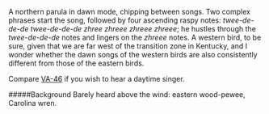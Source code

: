 A northern parula in dawn mode, chipping between songs. Two complex phrases start the song, followed by four ascending raspy notes: _twee-de-de-de twee-de-de-de zhree zhreee zhreee zhreee_; he hustles through the _twee-de-de-de_ notes and lingers on the _zhreee_ notes. A western bird, to be sure, given that we are far west of the transition zone in Kentucky, and I wonder whether the dawn songs of the western birds are also consistently different from those of the eastern birds. 

Compare [VA-46](http://listeningtoacontinentsing.com/recording.php?page=VA-46) if you wish to hear a daytime singer.

 #####Background
Barely heard above the wind: eastern wood-pewee, Carolina wren.

